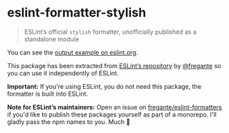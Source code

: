# eslint-formatter-stylish

> ESLint’s official `stylish` formatter, unofficially published as a standalone module

You can see the [output example on eslint.org](https://eslint.org/docs/user-guide/formatters/#stylish).

This package has been extracted from [ESLint’s repository](https://github.com/eslint/eslint/tree/master/lib/cli-engine/formatters) by [@fregante](https://github.com/fregante) so you can use it independently of ESLint.

**Important:** If you're using ESLint, you do not need this package, the formatter is built into ESLint.

**Note for ESLint’s maintainers:** Open an issue on [fregante/eslint-formatters](https://github.com/fregante/eslint-formatters) if you'd like to publish these packages yourself as part of a monorepo. I'll gladly pass the npm names to you. Much 💚
